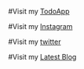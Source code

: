 #Visit my [TodoApp](mishrashritodoapp.netlify.app)

#Visit my [Instagram](instagram.com/mishrashrihere)

#Visit my [twitter](twitter.com/mishrashrihere)

#Visit my [Latest Blog](https://mishrashricodes.hashnode.dev/)
